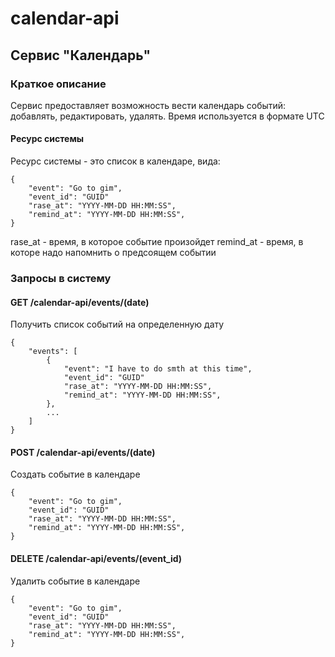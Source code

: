 # calendar-api

## Сервис "Календарь"

### Краткое описание
Сервис предоставляет возможность вести календарь событий: добавлять, редактировать, удалять.
Время используется в формате UTC

#### Ресурс системы

Ресурс системы - это список в календаре, вида:

```
{
    "event": "Go to gim",
    "event_id": "GUID"
    "rase_at": "YYYY-MM-DD HH:MM:SS",
    "remind_at": "YYYY-MM-DD HH:MM:SS",
}
```
rase_at - время, в которое событие произойдет
remind_at - время, в которе надо напомнить о предсоящем событии

### Запросы в систему

#### GET /calendar-api/events/(date)

Получить список событий на определенную дату

```
{
    "events": [
        {
            "event": "I have to do smth at this time",
            "event_id": "GUID"
            "rase_at": "YYYY-MM-DD HH:MM:SS",
            "remind_at": "YYYY-MM-DD HH:MM:SS",
        },
        ...
    ]
}
```
#### POST /calendar-api/events/(date)

Создать событие в календаре

```
{
    "event": "Go to gim",
    "event_id": "GUID"
    "rase_at": "YYYY-MM-DD HH:MM:SS",
    "remind_at": "YYYY-MM-DD HH:MM:SS",
}
```

#### DELETE /calendar-api/events/(event_id)

Удалить событие в календаре

```
{
    "event": "Go to gim",
    "event_id": "GUID"
    "rase_at": "YYYY-MM-DD HH:MM:SS",
    "remind_at": "YYYY-MM-DD HH:MM:SS",
}
```
